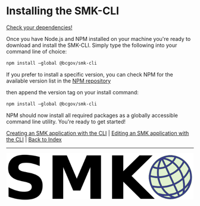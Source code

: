 # Installing the SMK-CLI

[Check your dependencies!](getting-started.md)

Once you have Node.js and NPM installed on your machine you're ready to download and install the SMK-CLI. Simply type the following into your command line of choice:

```bash
npm install —global @bcgov/smk-cli
```

If you prefer to install a specific version, you can check NPM for the available version list in the [NPM repository](https://www.npmjs.com/package/@bcgov/smk-cli)

then append the version tag on your install command:

```bash
npm install —global @bcgov/smk-cli
```

NPM should now install all required packages as a globally accessible command line utility. You're ready to get started!

[Creating an SMK application with the CLI](create-an-app.md) |
[Editing an SMK application with the CLI](edit-an-app.md) |
[Back to Index](index.md)

---

![logo](smk-logo-sm.png)